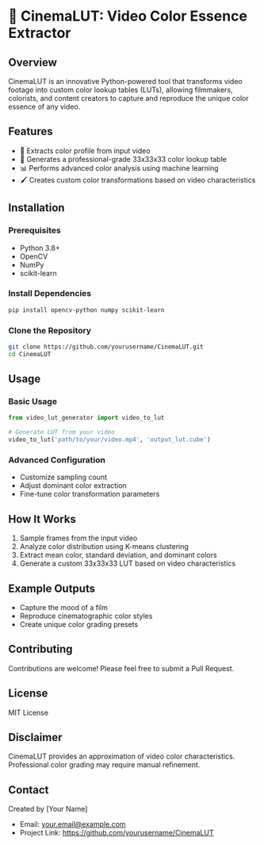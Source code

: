# 🎨 CinemaLUT: Video Color Essence Extractor

## Overview
CinemaLUT is an innovative Python-powered tool that transforms video footage into custom color lookup tables (LUTs), allowing filmmakers, colorists, and content creators to capture and reproduce the unique color essence of any video.

## Features
- 🎥 Extracts color profile from input video
- 🌈 Generates a professional-grade 33x33x33 color lookup table
- 📊 Performs advanced color analysis using machine learning
- 🖌️ Creates custom color transformations based on video characteristics

## Installation

### Prerequisites
- Python 3.8+
- OpenCV
- NumPy
- scikit-learn

### Install Dependencies
```bash
pip install opencv-python numpy scikit-learn
```

### Clone the Repository
```bash
git clone https://github.com/yourusername/CinemaLUT.git
cd CinemaLUT
```

## Usage

### Basic Usage
```python
from video_lut_generator import video_to_lut

# Generate LUT from your video
video_to_lut('path/to/your/video.mp4', 'output_lut.cube')
```

### Advanced Configuration
- Customize sampling count
- Adjust dominant color extraction
- Fine-tune color transformation parameters

## How It Works
1. Sample frames from the input video
2. Analyze color distribution using K-means clustering
3. Extract mean color, standard deviation, and dominant colors
4. Generate a custom 33x33x33 LUT based on video characteristics

## Example Outputs
- Capture the mood of a film
- Reproduce cinematographic color styles
- Create unique color grading presets

## Contributing
Contributions are welcome! Please feel free to submit a Pull Request.

## License
MIT License

## Disclaimer
CinemaLUT provides an approximation of video color characteristics. Professional color grading may require manual refinement.

## Contact
Created by [Your Name]
- Email: your.email@example.com
- Project Link: https://github.com/yourusername/CinemaLUT
